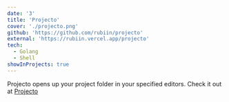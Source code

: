 ```yaml
---
date: '3'
title: 'Projecto'
cover: './projecto.png'
github: 'https://github.com/rubiin/projecto'
external: 'https://rubiin.vercel.app/projecto'
tech:
  - Golang
  - Shell
showInProjects: true
---
```


Projecto opens up your project folder in your specified editors.
Check it out at [Projecto](https://rubiin.vercel.app/projecto)
